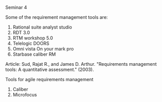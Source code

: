 Seminar 4

Some of the requirement management tools are:

1.	Rational suite analyst studio
2.	RDT 3.0
3.	RTM workshop 5.0
4.	Telelogic DOORS
5.	Omni vista On your mark pro 
6.	Starbase caliber RM

Article: Sud, Rajat R., and James D. Arthur. "Requirements management tools: A quantitative assessment." (2003).

Tools for agile requirements management
1.	Caliber
2.	Microfocus
